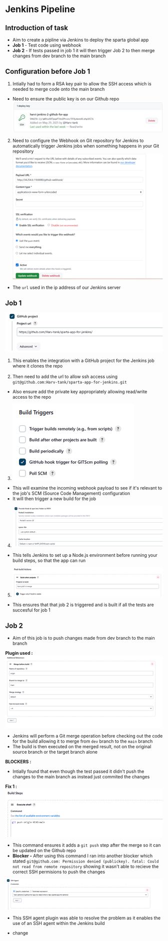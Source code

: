 # Jenkins Pipeline

## Introduction of task
- Aim to create a pipline via Jenkins to deploy the sparta global app
- **Job 1** -  Test code using webhook
- **Job 2** -  If tests passed in job 1 it will then trigger Job 2 to then merge changes from dev branch to the main branch

## Configuration before Job 1
1.  Intially had to form a RSA key pair to allow the SSH access which is needed to merge code onto the main branch
- Need to ensure the public key is on our Github repo 
![alt text](image.png)

2. Need to configure the Webhook on Git repository for Jenkins to automatically trigger Jenkins jobs when something happens in your Git repository
![alt text](image-1.png)
- The ```url``` used in the ip address of our Jenkins server 

## Job 1
![alt text](image-2.png)
1. This enables the integration with a GitHub project for the Jenkins job where it clones the repo <br> <br>
2. Then need to add the url to allow ssh access using ```git@github.com:Harv-tank/sparta-app-for-jenkins.git``` 
- Also ensure add the private key appropriately allowing read/write access to the repo

3. ![alt text](image-3.png) 
- This will examine the incoming webhook payload to see if it's relevant to the job's SCM (Source Code Management) configuration
- It will then trigger a new build for the job

4. ![alt text](image-4.png)
- This tells Jenkins to set up a Node.js environment before running your build steps, so that the app can run

5. ![alt text](image-5.png)
- This ensures that that job 2 is triggered and is built if all the tests are succesful for job 1

## Job 2

- Aim of this job is to push changes made from dev branch to the main branch

**Plugin used :**
![alt text](image-6.png)
- Jenkins will perform a Git merge operation before checking out the code for the build allowing it to merge from ```dev``` branch to the ```main``` branch 
- The build is then executed on the merged result, not on the original source branch or the target branch alone

**BLOCKERS :**
- Intially found that even though the test passed it didn't push the changes to the main branch as instead just commited the changes

**Fix 1 :** 
![alt text](image-7.png) 
- This command ensures it adds a ```git push``` step after the merge so it can be updated on the Github repo
- **Blocker -** After using this command I ran into another blocker which stated ```git@github.com: Permission denied (publickey). fatal: Could not read from remote repository``` showing it wasn't able to recieve the correct SSH permisions to push the changes

![alt text](image-8.png)
- This SSH agent plugin was able to resolve the problem as it enables the use of an SSH agent within the Jenkins build

- change